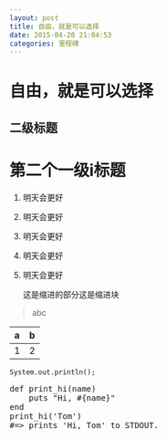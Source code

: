 ```yaml
---
layout: post
title: 自由，就是可以选择
date: 2015-04-20 21:04:53
categories: 里程碑
---
```

# 自由，就是可以选择

## 二级标题

# 第二个一级i标题

1. 明天会更好
2. 明天会更好
3. 明天会更好
4. 明天会更好
5. 明天会更好

	这是缩进的部分这是缩进块

> abc

a|b
-|-
1|2

```
System.out.println();
```

<pre class="prettyprint linenums">
def print_hi(name)
    puts "Hi, #{name}"
end
print_hi('Tom')
#=> prints 'Hi, Tom' to STDOUT.
</pre>

